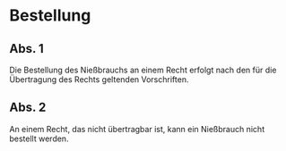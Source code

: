 # Bestellung



## Abs. 1

 Die Bestellung des Nießbrauchs an einem Recht erfolgt nach den für die Übertragung des Rechts geltenden Vorschriften.

## Abs. 2

 An einem Recht, das nicht übertragbar ist, kann ein Nießbrauch nicht bestellt werden. 

